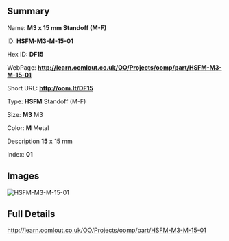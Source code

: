

## Summary
 
Name: __M3 x 15 mm Standoff (M-F)__

ID: __HSFM-M3-M-15-01__

Hex ID: __DF15__

WebPage: __http://learn.oomlout.co.uk/OO/Projects/oomp/part/HSFM-M3-M-15-01__

Short URL: __http://oom.lt/DF15__


Type: __HSFM__ Standoff (M-F) 

Size: __M3__ M3 

Color: __M__ Metal 

Description __15__ x 15 mm 

Index: __01__


## Images
![HSFM-M3-M-15-01](http://oomlout.com/oomp-gen/parts/HSFM-M3-M-15-01/HSFM-M3-M-15-01_420.jpg)



## Full Details

 http://learn.oomlout.co.uk/OO/Projects/oomp/part/HSFM-M3-M-15-01














